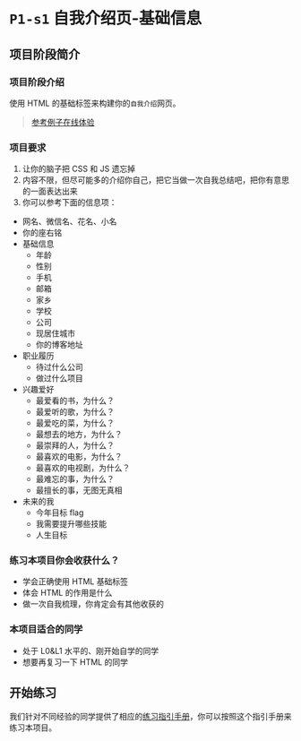 # `P1-s1` 自我介绍页-基础信息

## 项目阶段简介

### 项目阶段介绍

使用 HTML 的基础标签来构建你的`自我介绍`网页。

> [参考例子在线体验](https://zhidaofe.github.io/P1-self-introduction/s1/index.html)

### 项目要求

1. 让你的脑子把 CSS 和 JS 遗忘掉
2. 内容不限，但尽可能多的介绍你自己，把它当做一次自我总结吧，把你有意思的一面表达出来
3. 你可以参考下面的信息项：
- 网名、微信名、花名、小名
- 你的座右铭
- 基础信息
  - 年龄
  - 性别
  - 手机
  - 邮箱
  - 家乡
  - 学校
  - 公司
  - 现居住城市
  - 你的博客地址
- 职业履历
  - 待过什么公司
  - 做过什么项目
- 兴趣爱好
  - 最爱看的书，为什么？
  - 最爱听的歌，为什么？
  - 最爱吃的菜，为什么？
  - 最想去的地方，为什么？
  - 最崇拜的人，为什么？
  - 最喜欢的电影，为什么？
  - 最喜欢的电视剧，为什么？
  - 最难忘的事，为什么？
  - 最擅长的事，无图无真相
- 未来的我
  - 今年目标 flag
  - 我需要提升哪些技能
  - 人生目标


### 练习本项目你会收获什么？

- 学会正确使用 HTML 基础标签
- 体会 HTML 的作用是什么
- 做一次自我梳理，你肯定会有其他收获的


### 本项目适合的同学

- 处于 L0&L1 水平的、刚开始自学的同学
- 想要再复习一下 HTML 的同学

## 开始练习

我们针对不同经验的同学提供了相应的[练习指引手册](https://kcnrozgf41zs.feishu.cn/wiki/An7GwvUQrirdvdkJdQ9c4q3Rndd)，你可以按照这个指引手册来练习本项目。
